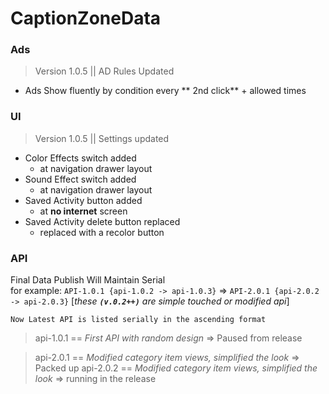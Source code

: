 # CaptionZoneData

### Ads

> Version 1.0.5 || AD Rules Updated

- Ads Show fluently by condition every ** 2nd click** + allowed times

### UI
> Version 1.0.5 || Settings updated
- Color Effects switch added
   - at navigation drawer layout
- Sound Effect switch added
  - at navigation drawer layout
- Saved Activity button added
  - at **no internet** screen
- Saved Activity delete button replaced
  - replaced with a recolor button
  
  

### API

Final Data Publish Will Maintain Serial  
for example: `API-1.0.1 {api-1.0.2 -> api-1.0.3}` => `API-2.0.1 {api-2.0.2 -> api-2.0.3}` [_these **`(v.0.2++)`** are simple touched or modified api_]

```Now Latest API is listed serially in the ascending format```
> api-1.0.1 == _First API with random design_ => Paused from release

> api-2.0.1 == _Modified category item views, simplified the look_ => Packed up
> api-2.0.2 == _Modified category item views, simplified the look_ => running in the release
